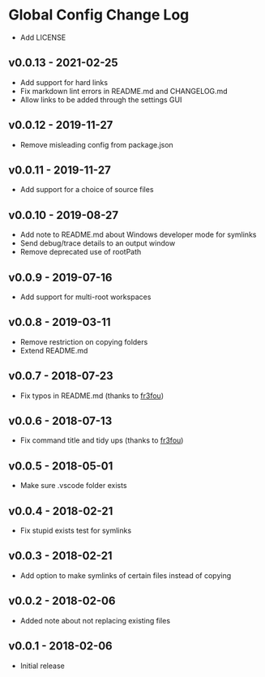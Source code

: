 # Global Config Change Log

- Add LICENSE

## v0.0.13 - 2021-02-25

- Add support for hard links
- Fix markdown lint errors in README.md and CHANGELOG.md
- Allow links to be added through the settings GUI

## v0.0.12 - 2019-11-27

- Remove misleading config from package.json

## v0.0.11 - 2019-11-27

- Add support for a choice of source files

## v0.0.10 - 2019-08-27

- Add note to README.md about Windows developer mode for symlinks
- Send debug/trace details to an output window
- Remove deprecated use of rootPath

## v0.0.9 - 2019-07-16

- Add support for multi-root workspaces

## v0.0.8 - 2019-03-11

- Remove restriction on copying folders
- Extend README.md

## v0.0.7 - 2018-07-23

- Fix typos in README.md (thanks to [fr3fou](https://github.com/fr3fou))

## v0.0.6 - 2018-07-13

- Fix command title and tidy ups (thanks to [fr3fou](https://github.com/fr3fou))

## v0.0.5 - 2018-05-01

- Make sure .vscode folder exists

## v0.0.4 - 2018-02-21

- Fix stupid exists test for symlinks

## v0.0.3 - 2018-02-21

- Add option to make symlinks of certain files instead of copying

## v0.0.2 - 2018-02-06

- Added note about not replacing existing files

## v0.0.1 - 2018-02-06

- Initial release
